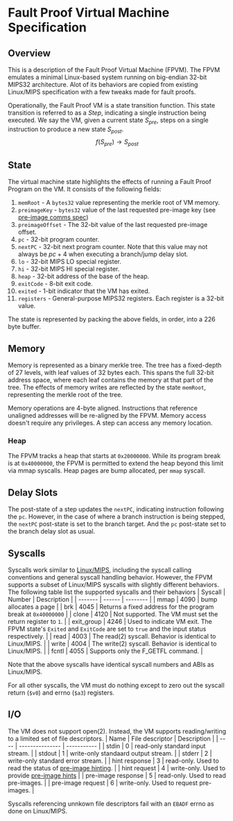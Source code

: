 # Fault Proof Virtual Machine Specification

## Overview

This is a description of the Fault Proof Virtual Machine (FPVM). The FPVM emulates a minimal Linux-based system running on big-endian 32-bit MIPS32 architecture. Alot of its behaviors are copied from existing Linux/MIPS specification with a few tweaks made for fault proofs.

Operationally, the Fault Proof VM is a state transition function. This state transition is referred to as a *Step*, indicating a single instruction being executed. We say the VM, given a current state $S_{pre}$, steps on a single instruction to produce a new state $S_{post}$.
 $$f(S_{pre}) \rightarrow S_{post}$$

## State
The virtual machine state highlights the effects of running a Fault Proof Program on the VM.
It consists of the following fields:
1. `memRoot` - A `bytes32` value representing the merkle root of VM memory.
2. `preimageKey` - `bytes32` value of the last requested pre-image key (see [pre-image comms spec](fault-proof.md#pre-image-communication))
3. `preimageOffset` - The 32-bit value of the last requested pre-image offset.
4. `pc` - 32-bit program counter.
5. `nextPC` - 32-bit next program counter. Note that this value may not always be $pc+4$ when executing a branch/jump delay slot.
6. `lo` - 32-bit MIPS LO special register.
7. `hi` - 32-bit MIPS HI special register.
8. `heap` - 32-bit address of the base of the heap.
9. `exitCode` - 8-bit exit code.
10. `exited` - 1-bit indicator that the VM has exited.
11. `registers` - General-purpose MIPS32 registers. Each register is a 32-bit value.

The state is represented by packing the above fields, in order, into a 226 byte buffer.

## Memory

Memory is represented as a binary merkle tree. The tree has a fixed-depth of 27 levels, with leaf values of 32 bytes each. This spans the full 32-bit address space, where each leaf contains the memory at that part of the tree.
The effects of memory writes are reflected by the state `memRoot`, representing the merkle root of the tree.

Memory operations are 4-byte aligned. Instructions that reference unaligned addresses will be re-aligned by the FPVM.
Memory access doesn't require any privileges. A step can access any memory location.

### Heap
The FPVM tracks a heap that starts at `0x20000000`. While its program break is at `0x40000000`, the FPVM is permitted to extend the heap beyond this limit via mmap syscalls. Heap pages are bump allocated, per `mmap` syscall.

## Delay Slots

The post-state of a step updates the `nextPC`, indicating instruction following the `pc`. However, in the case of where a branch instruction is being stepped, the `nextPC` post-state is set to the branch target. And the `pc` post-state set to the branch delay slot as usual.

## Syscalls
Syscalls work similar to [Linux/MIPS](https://www.linux-mips.org/wiki/Syscall), including the syscall calling conventions and general syscall handling behavior. However, the FPVM supports a subset of Linux/MIPS syscalls with slightly different behaviors.
The following table list the supported syscalls and their behaviors
| Syscall | Number | Description |
| ------- | ------ | -------- |
| mmap | 4090 | bump allocates a page |
| brk | 4045 | Returns a fixed address for the program break at `0x40000000` |
| clone | 4120 | Not supported. The VM must set the return register to `1`. |
| exit_group | 4246 | Used to indicate VM exit. The FPVM state's `Exited` and `ExitCode` are set to `true` and the input status respectively. |
| read | 4003 | The read(2) syscall. Behavior is identical to Linux/MIPS. |
| write | 4004 | The write(2) syscall. Behavior is identical to Linux/MIPS. |
| fcntl | 4055 | Supports only the F_GETFL command. |

Note that the above syscalls have identical syscall numbers and ABIs as Linux/MIPS.

For all other syscalls, the VM must do nothing except to zero out the syscall return (`$v0`) and errno (`$a3`) registers.

## I/O
The VM does not support open(2). Instead, the VM supports reading/writing to a limited set of file descriptors.
| Name | File descriptor | Description |
| ---- | --------------- | ----------- |
| stdin | 0 | read-only standard input stream. |
| stdout | 1 | write-only standaard output stream. |
| stderr | 2 | write-only standard error stream. |
| hint response | 3 | read-only. Used to read the status of [pre-image hinting](./fault-proof.md#hinting). |
| hint request | 4 | write-only. Used to provide [pre-image hints](./fault-proof.md#hinting) |
| pre-image response | 5 | read-only. Used to read pre-images. |
| pre-image request | 6 | write-only. Used to request pre-images. |

Syscalls referencing unnkown file descriptors fail with an `EBADF` errno as done on Linux/MIPS.
